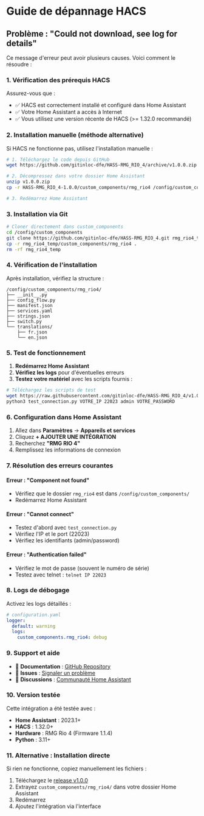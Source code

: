 # Guide de dépannage HACS

## Problème : "Could not download, see log for details"

Ce message d'erreur peut avoir plusieurs causes. Voici comment le résoudre :

### 1. Vérification des prérequis HACS

Assurez-vous que :
- ✅ HACS est correctement installé et configuré dans Home Assistant
- ✅ Votre Home Assistant a accès à Internet
- ✅ Vous utilisez une version récente de HACS (>= 1.32.0 recommandé)

### 2. Installation manuelle (méthode alternative)

Si HACS ne fonctionne pas, utilisez l'installation manuelle :

```bash
# 1. Téléchargez le code depuis GitHub
wget https://github.com/gitinloc-dfe/HASS-RMG_RIO_4/archive/v1.0.0.zip

# 2. Décompressez dans votre dossier Home Assistant
unzip v1.0.0.zip
cp -r HASS-RMG_RIO_4-1.0.0/custom_components/rmg_rio4 /config/custom_components/

# 3. Redémarrez Home Assistant
```

### 3. Installation via Git

```bash
# Cloner directement dans custom_components
cd /config/custom_components
git clone https://github.com/gitinloc-dfe/HASS-RMG_RIO_4.git rmg_rio4_temp
cp -r rmg_rio4_temp/custom_components/rmg_rio4 .
rm -rf rmg_rio4_temp
```

### 4. Vérification de l'installation

Après installation, vérifiez la structure :

```
/config/custom_components/rmg_rio4/
├── __init__.py
├── config_flow.py
├── manifest.json
├── services.yaml
├── strings.json
├── switch.py
└── translations/
    ├── fr.json
    └── en.json
```

### 5. Test de fonctionnement

1. **Redémarrez Home Assistant**
2. **Vérifiez les logs** pour d'éventuelles erreurs
3. **Testez votre matériel** avec les scripts fournis :

```bash
# Téléchargez les scripts de test
wget https://raw.githubusercontent.com/gitinloc-dfe/HASS-RMG_RIO_4/v1.0.0/test_connection.py
python3 test_connection.py VOTRE_IP 22023 admin VOTRE_PASSWORD
```

### 6. Configuration dans Home Assistant

1. Allez dans **Paramètres** → **Appareils et services**
2. Cliquez **+ AJOUTER UNE INTÉGRATION**
3. Recherchez **"RMG RIO 4"**
4. Remplissez les informations de connexion

### 7. Résolution des erreurs courantes

#### Erreur : "Component not found"
- Vérifiez que le dossier `rmg_rio4` est dans `/config/custom_components/`
- Redémarrez Home Assistant

#### Erreur : "Cannot connect"
- Testez d'abord avec `test_connection.py`
- Vérifiez l'IP et le port (22023)
- Vérifiez les identifiants (admin/password)

#### Erreur : "Authentication failed"
- Vérifiez le mot de passe (souvent le numéro de série)
- Testez avec telnet : `telnet IP 22023`

### 8. Logs de débogage

Activez les logs détaillés :

```yaml
# configuration.yaml
logger:
  default: warning
  logs:
    custom_components.rmg_rio4: debug
```

### 9. Support et aide

- 📖 **Documentation** : [GitHub Repository](https://github.com/gitinloc-dfe/HASS-RMG_RIO_4)
- 🐛 **Issues** : [Signaler un problème](https://github.com/gitinloc-dfe/HASS-RMG_RIO_4/issues)
- 💬 **Discussions** : [Communauté Home Assistant](https://community.home-assistant.io/)

### 10. Version testée

Cette intégration a été testée avec :
- **Home Assistant** : 2023.1+
- **HACS** : 1.32.0+
- **Hardware** : RMG Rio 4 (Firmware 1.1.4)
- **Python** : 3.11+

### 11. Alternative : Installation directe

Si rien ne fonctionne, copiez manuellement les fichiers :

1. Téléchargez le [release v1.0.0](https://github.com/gitinloc-dfe/HASS-RMG_RIO_4/releases/tag/v1.0.0)
2. Extrayez `custom_components/rmg_rio4/` dans votre dossier Home Assistant
3. Redémarrez
4. Ajoutez l'intégration via l'interface